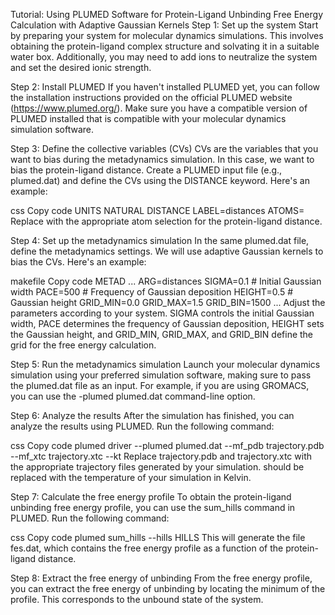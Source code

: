 Tutorial: Using PLUMED Software for Protein-Ligand Unbinding Free Energy Calculation with Adaptive Gaussian Kernels
Step 1: Set up the system
Start by preparing your system for molecular dynamics simulations. This involves obtaining the protein-ligand complex structure and solvating it in a suitable water box. Additionally, you may need to add ions to neutralize the system and set the desired ionic strength.

Step 2: Install PLUMED
If you haven't installed PLUMED yet, you can follow the installation instructions provided on the official PLUMED website (https://www.plumed.org/). Make sure you have a compatible version of PLUMED installed that is compatible with your molecular dynamics simulation software.

Step 3: Define the collective variables (CVs)
CVs are the variables that you want to bias during the metadynamics simulation. In this case, we want to bias the protein-ligand distance. Create a PLUMED input file (e.g., plumed.dat) and define the CVs using the DISTANCE keyword. Here's an example:

css
Copy code
UNITS NATURAL
DISTANCE LABEL=distances ATOMS=<atom-selection>
Replace <atom-selection> with the appropriate atom selection for the protein-ligand distance.

Step 4: Set up the metadynamics simulation
In the same plumed.dat file, define the metadynamics settings. We will use adaptive Gaussian kernels to bias the CVs. Here's an example:

makefile
Copy code
METAD ...
ARG=distances
SIGMA=0.1   # Initial Gaussian width
PACE=500    # Frequency of Gaussian deposition
HEIGHT=0.5  # Gaussian height
GRID_MIN=0.0
GRID_MAX=1.5
GRID_BIN=1500
...
Adjust the parameters according to your system. SIGMA controls the initial Gaussian width, PACE determines the frequency of Gaussian deposition, HEIGHT sets the Gaussian height, and GRID_MIN, GRID_MAX, and GRID_BIN define the grid for the free energy calculation.

Step 5: Run the metadynamics simulation
Launch your molecular dynamics simulation using your preferred simulation software, making sure to pass the plumed.dat file as an input. For example, if you are using GROMACS, you can use the -plumed plumed.dat command-line option.

Step 6: Analyze the results
After the simulation has finished, you can analyze the results using PLUMED. Run the following command:

css
Copy code
plumed driver --plumed plumed.dat --mf_pdb trajectory.pdb --mf_xtc trajectory.xtc --kt <temperature>
Replace trajectory.pdb and trajectory.xtc with the appropriate trajectory files generated by your simulation. <temperature> should be replaced with the temperature of your simulation in Kelvin.

Step 7: Calculate the free energy profile
To obtain the protein-ligand unbinding free energy profile, you can use the sum_hills command in PLUMED. Run the following command:

css
Copy code
plumed sum_hills --hills HILLS
This will generate the file fes.dat, which contains the free energy profile as a function of the protein-ligand distance.

Step 8: Extract the free energy of unbinding
From the free energy profile, you can extract the free energy of unbinding by locating the minimum of the profile. This corresponds to the unbound state of the system.